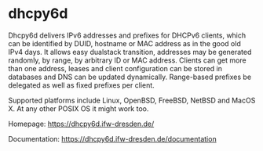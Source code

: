 dhcpy6d
=======

Dhcpy6d delivers IPv6 addresses and prefixes for DHCPv6 clients, which can be identified by DUID, hostname or MAC address as in the good old IPv4 days. It allows easy dualstack transition, addresses may be generated randomly, by range, by arbitrary ID or MAC address. Clients can get more than one address, leases and client configuration can be stored in databases and DNS can be updated dynamically. Range-based prefixes be delegated as well as fixed prefixes per client.

Supported platforms include Linux, OpenBSD, FreeBSD, NetBSD and MacOS X. At any other POSIX OS it might work too.

Homepage: https://dhcpy6d.ifw-dresden.de/

Documentation: https://dhcpy6d.ifw-dresden.de/documentation
